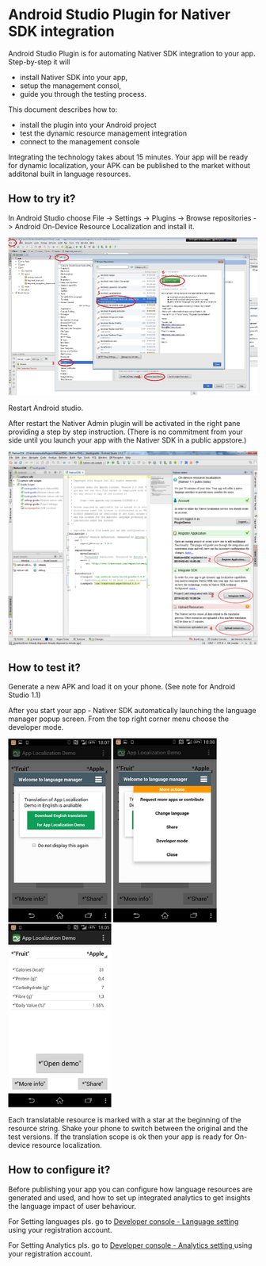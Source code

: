 Android Studio Plugin for Nativer SDK integration
=================================================

Android Studio Plugin is for automating Nativer SDK integration to your app. Step-by-step it will 
- install Nativer SDK into your app,
- setup the management consol,
- guide you through the testing process.

This document describes how to:
- install the plugin into your Android project
- test the dynamic resource management integration
- connect to the management console

Integrating the technology takes about 15 minutes. Your app will be ready for dynamic localization, your APK can be published to the market without additonal built in language resources.

How to try it?
--------------
In Android Studio choose File -> Settings -> Plugins -> Browse repositories -> Android On-Device Resource Localization and install it. 

![](./doc/images/1_install_plugin.png)

Restart Android studio.

After restart the Nativer Admin plugin will be activated in the right pane providing a step by step instruction. (There is no commitment from your side until you launch your app with the Nativer SDK in a public appstore.) 

![](./doc/images/4_register_new_account_2.png)

How to test it?
---------------
Generate a new APK and load it on your phone. (See note for Android Studio 1.1)

After you start your app - Nativer SDK automatically launching the language manager popup screen. From the top right corner menu choose the developer mode.

![](./doc/images/6_welcome_ui.png)
![](./doc/images/7_welcome_ui_2.png)
![](./doc/images/8_pseudo_translation.png)

Each translatable resource is marked with a star at the beginning of the resource string. Shake your phone to switch between the original and the test versions. If the translation scope is ok then your app is ready for On-device resource localization. 

How to configure it?
--------------------

Before publishing your app you can configure how language resources are generated and used, and how to set up integrated analytics to get insights the language impact of user behaviour.

For Setting languages pls. go to [Developer console - Language setting ](http://nativer01.nativer.com/prod/admin/index.php?route=localisation/language_setup)  using your registration account.

For Setting Analytics pls. go to [Developer console - Analytics setting ](http://nativer01.nativer.com/prod/admin/index.php?route=catalog/tracking) using your registration account.
